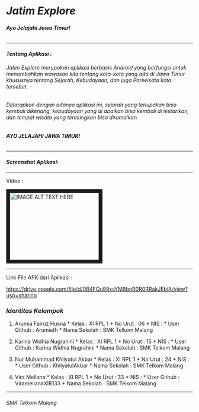 # *__Jatim Explore__*
###### *__Ayo Jelajahi Jawa Timur!__*

-------------------------------------------------------
#### *Tentang Aplikasi :*
###### *Jatim Explore merupakan aplikasi berbasis Android yang berfungsi untuk menambahkan wawasan kita tentang kota-kota yang ada di Jawa Timur khususnya tentang Sejarah, Kebudayaan, dan juga Pariwisata kota tersebut.*
###### *Diharapkan dengan adanya aplikasi ini, sejarah yang terlupakan bisa kembali dikenang, kebudayaan yang di abaikan bisa kembali di lestarikan, dan tempat wisata yang terasingkan bisa diramaikan.*
###### *__AYO JELAJAHI JAWA TIMUR!__*
-------------------------------------------------------
#### *Screenshot Aplikasi:*

-------------------------------------------------------

Video :

<a href="http://www.youtube.com/watch?feature=player_embedded&v=id
" target="_blank"><img src="http://img.youtube.com/vi/id/0.jpg" 
alt="IMAGE ALT TEXT HERE" width="240" height="180" border="10" /></a>


-------------------------------------------------------

Link File APK dari Aplikasi :

https://drive.google.com/file/d/0B4FQu99xsYM8bnR0R0RRakJEbjA/view?usp=sharing


### *Identitas Kelompok* 
  1. Arumia Fairuz Husna
    * Kelas         : XI RPL 1
    * No Urut       : 06
    * NIS           : 
    * User Github   : Arumiafh
    * Nama Sekolah  : SMK Telkom Malang
  
  2. Karina Widhia Nugrahini 
    * Kelas         : XI RPL 1
    * No Urut       : 15
    * NIS           : 
    * User Github   : Karina Widhia Nugrahini 
    * Nama Sekolah  : SMK Telkom Malang
  
  3. Nur Muhammad Khilyatul Akbar
    * Kelas         : XI RPL 1
    * No Urut       : 24
    * NIS           : 
    * User Github   : KhilyatulAkbar
    * Nama Sekolah  : SMK Telkom Malang
  
  4. Vira Meliana
    * Kelas         : XI RPL 1
    * No Urut       : 33
    * NIS           : 
    * User Github   : ViramelianaXIR133
    * Nama Sekolah  : SMK Telkom Malang
  
-------------------------------------------------------

###### *SMK Telkom Malang*
